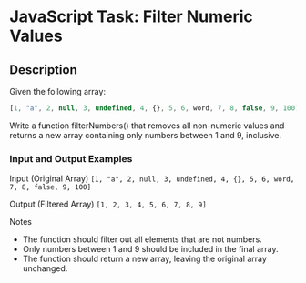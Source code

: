 # JavaScript Task: Filter Numeric Values  

## Description  
Given the following array:  

```javascript
[1, "a", 2, null, 3, undefined, 4, {}, 5, 6, word, 7, 8, false, 9, 100]
```
Write a function filterNumbers() that removes all non-numeric values and returns a new array containing only numbers between 1 and 9, inclusive.

### Input and Output Examples
Input (Original Array)
```[1, "a", 2, null, 3, undefined, 4, {}, 5, 6, word, 7, 8, false, 9, 100]```

Output (Filtered Array)
```[1, 2, 3, 4, 5, 6, 7, 8, 9]```

Notes
- The function should filter out all elements that are not numbers.
- Only numbers between 1 and 9 should be included in the final array.
- The function should return a new array, leaving the original array unchanged.
